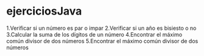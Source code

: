 # ejerciciosJava

1.Verificar si un número es par o impar
2.Verificar si un año es bisiesto o no
3.Calcular la suma de los dígitos de un número
4.Encontrar el máximo común divisor de dos números
5.Encontrar el máximo común divisor de dos números
